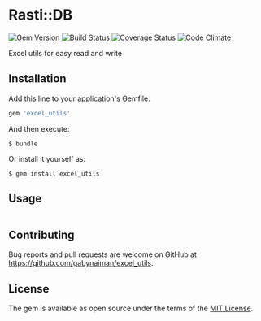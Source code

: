 # Rasti::DB

[![Gem Version](https://badge.fury.io/rb/excel_utils.svg)](https://rubygems.org/gems/excel_utils)
[![Build Status](https://travis-ci.org/gabynaiman/excel_utils.svg?branch=master)](https://travis-ci.org/gabynaiman/excel_utils)
[![Coverage Status](https://coveralls.io/repos/github/gabynaiman/excel_utils/badge.svg?branch=master)](https://coveralls.io/github/gabynaiman/excel_utils?branch=master)
[![Code Climate](https://codeclimate.com/github/gabynaiman/excel_utils.svg)](https://codeclimate.com/github/gabynaiman/excel_utils)

Excel utils for easy read and write

## Installation

Add this line to your application's Gemfile:

```ruby
gem 'excel_utils'
```

And then execute:

    $ bundle

Or install it yourself as:

    $ gem install excel_utils

## Usage

```ruby

```

## Contributing

Bug reports and pull requests are welcome on GitHub at https://github.com/gabynaiman/excel_utils.


## License

The gem is available as open source under the terms of the [MIT License](http://opensource.org/licenses/MIT).

